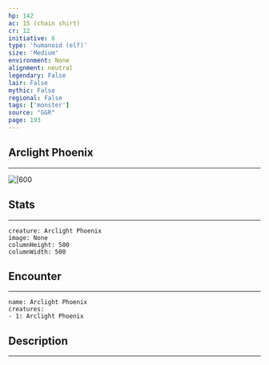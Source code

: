 ```yaml
---
hp: 142
ac: 15 (chain shirt)
cr: 12
initiative: 6
type: 'humanoid (elf)'    
size: 'Medium'
environment: None
alignment: neutral
legendary: False
lair: False
mythic: False
regional: False
tags: ['monster']
source: "GGR"
page: 193
---
```


## Arclight Phoenix
---

![|600](D:/Program%20Files/5e.tools/img/bestiary/GGR/Arclight%20Phoenix.jpg)

## Stats
---

```statblock
creature: Arclight Phoenix
image: None
columnHeight: 500
columnWidth: 500
```

## Encounter
---

```encounter-table
name: Arclight Phoenix
creatures:
- 1: Arclight Phoenix
```

## Description
---





